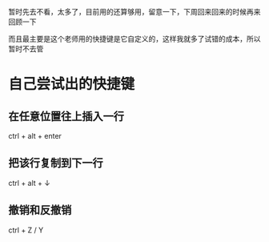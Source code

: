 暂时先去不看，太多了，目前用的还算够用，留意一下，下周回来回来的时候再来回顾一下

而且最主要是这个老师用的快捷键是它自定义的，这样我就多了试错的成本，所以暂时不去管

# 自己尝试出的快捷键

## 在任意位置往上插入一行

ctrl + alt + enter

## 把该行复制到下一行

ctrl + alt + ↓

## 撤销和反撤销

ctrl + Z	/	Y